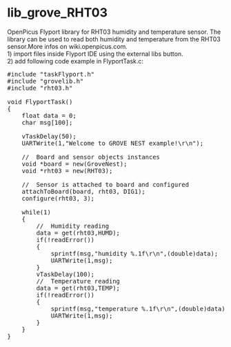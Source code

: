 lib_grove_RHT03
===============

OpenPicus Flyport library for RHT03 humidity and temperature sensor. The library can be used to read both humidity and temperature from the RHT03 sensor.More infos on wiki.openpicus.com.
<br>1) import files inside Flyport IDE using the external libs button.<br>
2) add following code example in FlyportTask.c:

<pre>
#include "taskFlyport.h"
#include "grovelib.h"
#include "rht03.h"
 
void FlyportTask()
{  
	float data = 0;
	char msg[100];
 
	vTaskDelay(50);
	UARTWrite(1,"Welcome to GROVE NEST example!\r\n");

	//	Board and sensor objects instances
	void *board = new(GroveNest);
	void *rht03 = new(RHT03);
 
	//	Sensor is attached to board and configured
    attachToBoard(board, rht03, DIG1);
    configure(rht03, 3);
	
	while(1)
	{
		//	Humidity reading
		data = get(rht03,HUMD);
		if(!readError())
		{
			sprintf(msg,"humidity %.1f\r\n",(double)data);
			UARTWrite(1,msg);
		}
		vTaskDelay(100);
		//	Temperature reading
		data = get(rht03,TEMP);
		if(!readError())
		{
			sprintf(msg,"temperature %.1f\r\n",(double)data);
			UARTWrite(1,msg);
		}
	}	
}

</pre>
